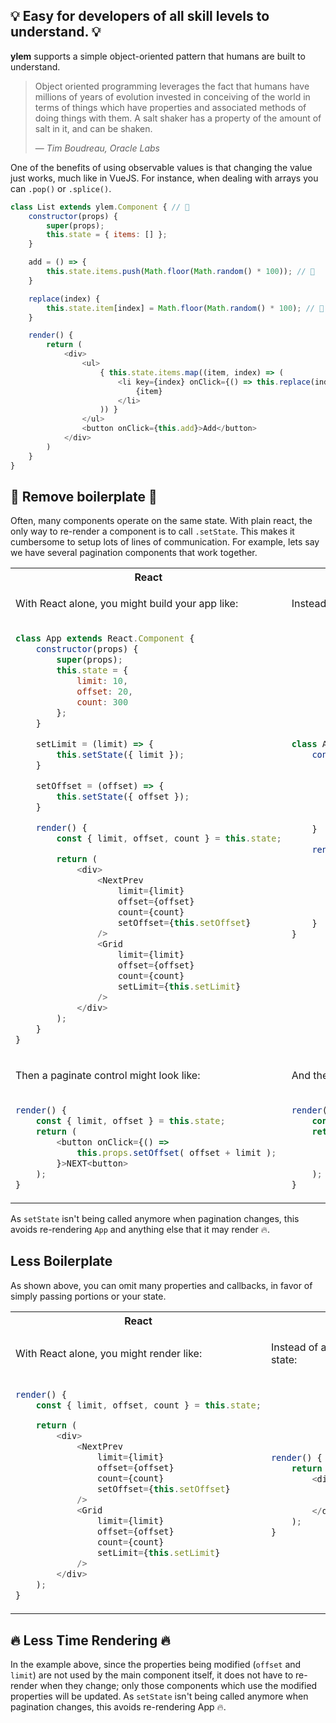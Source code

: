 ## 💡 Easy for developers of all skill levels to understand. 💡

**ylem** supports a simple object-oriented pattern that humans are built to understand.

> Object oriented programming leverages the fact that humans have millions of years of evolution invested in conceiving of the world in terms of things which have properties and associated methods of doing things with them. A salt shaker has a property of the amount of salt in it, and can be shaken.
>
> &mdash; <cite>Tim Boudreau, Oracle Labs</cite>

One of the benefits of using observable values is that changing the value just works, much like in VueJS. For instance, when dealing with arrays you can `.pop()` or `.splice()`.

```js
class List extends ylem.Component { // 👀
	constructor(props) {
		super(props);
		this.state = { items: [] };
	}

	add = () => {
		this.state.items.push(Math.floor(Math.random() * 100)); // 👀
	}

	replace(index) {
		this.state.item[index] = Math.floor(Math.random() * 100); // 👀
	}

	render() {
		return (
			<div>
				<ul>
					{ this.state.items.map((item, index) => (
						<li key={index} onClick={() => this.replace(index)}>
							{item}
						</li>
					)) }
				</ul>
				<button onClick={this.add}>Add</button>
			</div>
		)
	}
}
```

## 💆 Remove boilerplate 💆

Often, many components operate on the same state. With plain react, the only way to re-render a component is to call `.setState`. This makes it cumbersome to setup lots of lines of communication. For example, lets say we have several pagination components that work together.

<table>
<tr><th>React</th><th>ylem</th></tr>
<tr>
<td>

With React alone, you might build your app like:

</td>
<td>

Instead of all the boilerplate, you can simply pass state:

</td>
</tr>
<tr>
<td>

```js
class App extends React.Component {
	constructor(props) {
		super(props);
		this.state = {
			limit: 10,
			offset: 20,
			count: 300
		};
	}

	setLimit = (limit) => {
		this.setState({ limit });
	}

	setOffset = (offset) => {
		this.setState({ offset });
	}

	render() {
		const { limit, offset, count } = this.state;

		return (
			<div>
				<NextPrev
					limit={limit}
					offset={offset}
					count={count}
					setOffset={this.setOffset}
				/>
				<Grid
					limit={limit}
					offset={offset}
					count={count}
					setLimit={this.setLimit}
				/>
			</div>
		);
	}
}
```

</td>
<td>

```js
class App extends ylem.Component {
	constructor(props) {
		super(props);
		this.state = {
			limit: 10,
			offset: 20,
			count: 300
		};
	}

	render() {
		return (
			<div>
				<NextPrev paginate={this.state} />
				<Grid paginate={this.state} />
			</div>
		);
	}
}
```

</td>
</tr>
<tr>
<td>

Then a paginate control might look like:

</td>
<td>

And the paginate control would look like:

</td>
</tr>
<tr>
<td>

```js
render() {
	const { limit, offset } = this.state;
	return (
		<button onClick={() =>
			this.props.setOffset( offset + limit );
		}>NEXT<button>
	);
}
```

</td>
<td>

```js
render() {
	const { limit, offset } = this.props.paginate;
	return (
		<button onClick={() =>
			this.props.paginate.offset = ( offset + limit )
		}>NEXT<button>
	);
}
```

</td>
</tr>
</table>

As `setState` isn't being called anymore when pagination changes, this avoids re-rendering `App` and anything else that it may render 🔥.

## Less Boilerplate

As shown above, you can omit many properties and callbacks, in favor of simply passing portions or your state.

<table>
<tr><th>React</th><th>ylem</th></tr>
<tr>
<td>

With React alone, you might render like:

</td>
<td>

Instead of all the boilerplate, you can simply pass state:

</td>
</tr>
<tr>
<td>

```js
render() {
	const { limit, offset, count } = this.state;

	return (
		<div>
			<NextPrev
				limit={limit}
				offset={offset}
				count={count}
				setOffset={this.setOffset}
			/>
			<Grid
				limit={limit}
				offset={offset}
				count={count}
				setLimit={this.setLimit}
			/>
		</div>
	);
}
```

</td>
<td>

```js
render() {
	return (
		<div>
			<NextPrev paginate={this.state} />
			<Grid paginate={this.state} />
		</div>
	);
}
```

</td>
</tr>
</table>

## 🔥 Less Time Rendering 🔥

In the example above, since the properties being modified (`offset` and `limit`) are not used by the main component itself, it does not have to re-render when they change; only those components which use the modified properties will be updated. As `setState` isn't being called anymore when pagination changes, this avoids re-rendering App 🔥.
